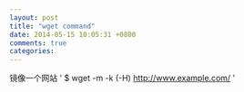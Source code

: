 ```yaml
---
layout: post
title: "wget command"
date: 2014-05-15 10:05:31 +0800
comments: true
categories: 
---
```

镜像一个网站
' $ wget -m -k (-H) http://www.example.com/ '

